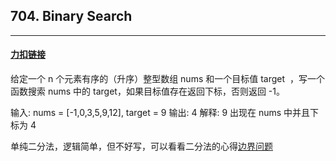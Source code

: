 ## 704. Binary Search

------


####  [力扣链接](https://leetcode-cn.com/problems/binary-search/)

给定一个 n 个元素有序的（升序）整型数组 nums 和一个目标值 target  ，写一个函数搜索 nums 中的 target，如果目标值存在返回下标，否则返回 -1。

输入: nums = [-1,0,3,5,9,12], target = 9
输出: 4
解释: 9 出现在 nums 中并且下标为 4

 单纯二分法，逻辑简单，但不好写，可以看看二分法的心得[边界问题](https://github.com/gg-dot/MyLeetcodeTrip/tree/master/attainment)

